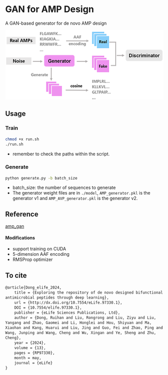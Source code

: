 # GAN for AMP Design
A GAN-based generator for de novo AMP design



![image](https://github.com/ruihan-dong/GAN-for-AMP-Design/blob/main/GAN-Framework.png)

## Usage
### Train
```bash
chmod +x run.sh
./run.sh
```
* remember to check the paths within the script.

### Generate
```bash
python generate.py -b batch_size
```
* batch_size: the number of sequences to generate
* The generator weight files are in `./model`, `AMP_generator.pkl` is the generator v1 and `AMP_AVP_generator.pkl` is the generator v2.

## Reference
[amp_gan](https://github.com/lsbnb/amp_gan)
#### Modifications
* support training on CUDA
* 5-dimension AAF encoding
* RMSProp optimizer

## To cite
```
@article{Dong_elife_2024, 
    title = {Exploring the repository of de novo designed bifunctional antimicrobial peptides through deep learning}, 
    url = {http://dx.doi.org/10.7554/eLife.97330.1}, 
    DOI = {10.7554/elife.97330.1}, 
    publisher = {eLife Sciences Publications, Ltd}, 
    author = {Dong, Ruihan and Liu, Rongrong and Liu, Ziyu and Liu, Yangang and Zhao, Gaomei and Li, Honglei and Hou, Shiyuan and Ma, Xiaohan and Kang, Huarui and Liu, Jing and Guo, Fei and Zhao, Ping and Wang, Junping and Wang, Cheng and Wu, Xingan and Ye, Sheng and Zhu, Cheng}, 
    year = {2024}, 
    volume = {13},
    pages = {RP97330},
    month = may, 
    journal = {eLife}
}
```
